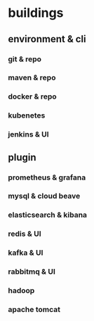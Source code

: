 # buildings

## environment & cli

### git & repo

### maven & repo

### docker & repo

### kubenetes

### jenkins & UI

## plugin

### prometheus & grafana

### mysql & cloud beave

### elasticsearch & kibana

### redis & UI

### kafka & UI

### rabbitmq & UI

### hadoop

### apache tomcat




